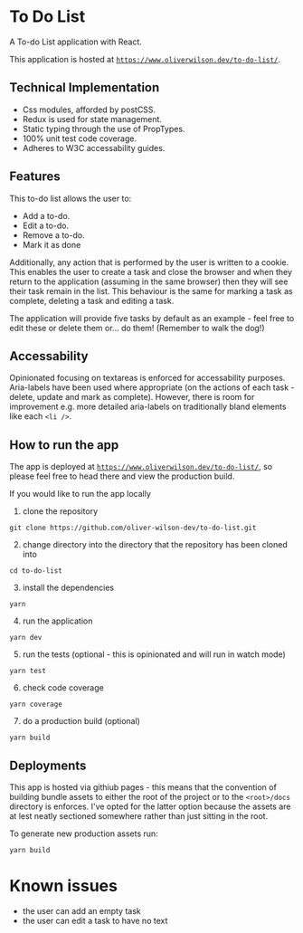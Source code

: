 # To Do List

A To-do List application with React.

This application is hosted at [`https://www.oliverwilson.dev/to-do-list/`](https://www.oliverwilson.dev/to-do-list/).

## Technical Implementation
- Css modules, afforded by postCSS.
- Redux is used for state management.
- Static typing through the use of PropTypes.
- 100% unit test code coverage.
- Adheres to W3C accessability guides.

## Features
This to-do list allows the user to:
- Add a to-do.
- Edit a to-do.
- Remove a to-do.
- Mark it as done

Additionally, any action that is performed by the user is written to a cookie. This enables the user to create a task and close the browser and when they return to the application (assuming in the same browser) then they will see their task remain in the list. This behaviour is the same for marking a task as complete, deleting a task and editing a task.

The application will provide five tasks by default as an example - feel free to edit these or delete them or... do them! (Remember to walk the dog!)

## Accessability
Opinionated focusing on textareas is enforced for accessability purposes. Aria-labels have been used where appropriate (on the actions of each task - delete, update and mark as complete). However, there is room for improvement e.g. more detailed aria-labels on traditionally bland elements like each `<li />`.

## How to run the app
The app is deployed at [`https://www.oliverwilson.dev/to-do-list/`](https://www.oliverwilson.dev/to-do-list/), so please feel free to head there and view the production build.

If you would like to run the app locally
1. clone the repository
```console
git clone https://github.com/oliver-wilson-dev/to-do-list.git
```

2. change directory into the directory that the repository has been cloned into
```console
cd to-do-list
```

3. install the dependencies
```console
yarn
```

4. run the application
```console
yarn dev
```

5. run the tests (optional - this is opinionated and will run in watch mode)
```console
yarn test
```

6. check code coverage
```console
yarn coverage
```

7. do a production build (optional)
```console
yarn build
```

## Deployments
This app is hosted via githiub pages - this means that the convention of building bundle assets to either the root of the project or to the `<root>/docs` directory is enforces. I've opted for the latter option because the assets are at lest neatly sectioned somewhere rather than just sitting in the root.

To generate new production assets run:
```console
yarn build
```

# Known issues
- the user can add an empty task
- the user can edit a task to have no text

